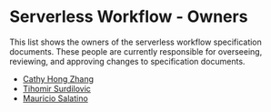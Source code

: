 # Serverless Workflow - Owners

This list shows the owners of the serverless workflow specification documents.
These people are currently responsible for overseeing, reviewing, and approving changes to specification documents.

* [Cathy Hong Zhang](https://github.com/cathyhongzhang)
* [Tihomir Surdilovic](https://github.com/tsurdilo)
* [Mauricio Salatino](https://github.com/salaboy)
